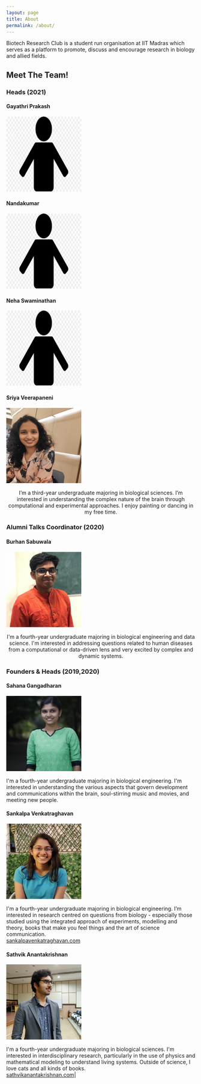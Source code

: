 ```yaml
---
layout: page
title: About
permalink: /about/
---
```


Biotech Research Club is a student run organisation at IIT Madras which serves as a platform to promote, discuss and encourage research in biology and allied fields. 

## Meet The Team!

### Heads (2021)

#### Gayathri Prakash 

<img src = "../images/person.png" width = "200" height = "200">

#### Nandakumar 

<img src = "../images/person.png" width = "200" height = "200"> 
  
#### Neha Swaminathan

<img src = "../images/person.png" width = "200" height = "200"> 

#### Sriya Veerapaneni 

<img src = "../images/Sriya.jpg" width = "200" height = "200"> 

<p align="center">I’m a third-year undergraduate majoring in biological sciences. I’m interested in understanding the complex nature of the brain through computational and experimental approaches. I enjoy painting or dancing in my free time. </p>

### Alumni Talks Coordinator (2020) 

#### Burhan Sabuwala 
<img src = "../images/Burhan.jpg" width = "200" height = "200">

<p align="center"> I'm a fourth-year undergraduate majoring in biological engineering and data science. I'm interested in addressing questions related to human diseases from a computational or data-driven lens and very excited by complex and dynamic systems. </p>

### Founders & Heads (2019,2020) 

#### Sahana Gangadharan

<img src = "../images/Sahana.jpg" width = "200" height = "200">

I'm a fourth-year undergraduate majoring in biological engineering. I'm interested in understanding the various aspects that govern development and communications within the brain, soul-stirring music and movies, and meeting new people.

#### Sankalpa Venkatraghavan 

<img src = "../images/Sankalpa.jpg" width = "200" height = "200">

I'm a fourth-year undergraduate majoring in biological engineering. I’m interested in research centred on questions from biology - especially those studied using the integrated approach of experiments, modelling and theory, books that make you feel things and the art of science communication.<br> 
[sankalpavenkatraghavan.com](https://sankalpavenkatraghavan.com/)

#### Sathvik Anantakrishnan 

<img src = "../images/Sathvik.jpg" width = "200" height = "200">

 I'm a fourth-year undergraduate majoring in biological sciences. I'm interested in interdisciplinary research, particularly in the use of physics and mathematical modeling to understand living systems. Outside of science, I love cats and all kinds of books. <br> [sathvikanantakrishnan.com](https://sathvikanantakrishnan.com/)|


